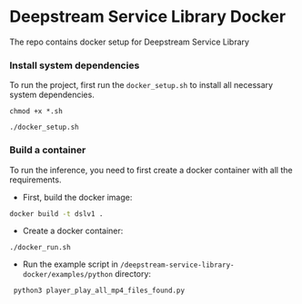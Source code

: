 # Deepstream Service Library Docker
The repo contains  docker setup for Deepstream Service Library 


### Install system dependencies
To run the project, first run the `docker_setup.sh` to install all necessary system dependencies. 
~~~
chmod +x *.sh
~~~
~~~
./docker_setup.sh
~~~
 
### Build a container
To run the inference, you need to first create a docker container with all the requirements. 
- First, build the docker image: 
```bash
docker build -t dslv1 . 
```
- Create a docker container:
~~~
./docker_run.sh
~~~
- Run the example script in `/deepstream-service-library-docker/examples/python` directory:
~~~
 python3 player_play_all_mp4_files_found.py
~~~
